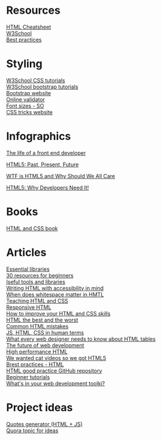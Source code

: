# Resources 

<a href ="http://www.simplehtmlguide.com/cheatsheet.php"> HTML Cheatsheet </a> <br>
<a href = "https://www.w3schools.com/html/default.asp">  W3School </a><br>
<a href = "https://code.tutsplus.com/tutorials/30-html-best-practices-for-beginners--net-4957"> Best practices </a> <br>

# Styling 
<a href = "https://www.w3schools.com/css/"> W3School CSS tutorials </a> <br>
<a href = "https://www.w3schools.com/bootstrap/default.asp"> W3School bootstrap tutorials</a> <br>
<a href = "https://getbootstrap.com"> Bootstrap website </a> <br>
<a href = "https://validator.w3.org/#validate_by_uri+with_options"> Online validator </a> <br>
<a href = "https://stackoverflow.com/questions/8726843/should-i-be-using-absolute-font-sizes-small-medium-large-et-al"> Font sizes - SO </a> <br>
<a href = "https://css-tricks.com"> CSS tricks website </a> <br>

# Infographics
<a href = "http://www.skilledup.com/articles/life-front-end-web-developer-infographic"> The life of a front end developer </a> <br>

<a href = "http://www.dotcominfoway.com/blog/dot-com-infoway-releases-html5-infographic"> HTML5: Past, Present, Future </a> <br>

<a href = "https://visual.ly/community/infographic/technology/wtf-html5-and-why-should-we-all-care"> WTF is HTML5 and Why Should We All Care </a> <br>

<a href = "https://visual.ly/community/infographic/technology/html5-why-developers-need-it"> HTML5: Why Developers Need It! </a> <br>

# Books
<a href = "http://www.htmlandcssbook.com"> HTML and CSS book</a> <br>


# Articles
<a href ="https://medium.com/wd-tips-tricks/essential-html-css-and-javascript-tools-and-libraries-bbd39b4ed7a"> Essential libraries</a> <br>
<a href = "https://medium.com/wd-tips-tricks/30-html-css-resources-for-beginners-4e4d0af4b44b"> 30 resources for beginners </a> <br>
<a href = "https://medium.com/web-development-zone/amazingly-useful-html-css-and-javascript-tools-and-libraries-d73b10fbae29"> Iseful tools and libraries </a> <br>
<a href = "https://medium.com/alistapart/writing-html-with-accessibility-in-mind-a62026493412"> Writing HTML with accessibility in mind </a> <br>
<a href = "https://medium.com/@patrickbrosset/when-does-white-space-matter-in-html-b90e8a7cdd33"> When does whitespace matter in HMTL </a> <br>
<a href = "https://medium.com/@tanya/teaching-html-and-css-f93fb1c960e7"> Teaching HTML and CSS </a> <br>
<a href = "https://medium.com/@Code_Analysis/responsive-html-tutorial-36163533ca54"> Responsive HTML</a> <br>
<a href = "https://medium.com/@shayhowe/how-to-improve-your-html-css-skills-be7097245d2a">How to improve your HTML and CSS skills </a> <br>
<a href = "https://mondaynote.com/bloated-html-the-best-and-the-worse-cac6eb06496d"> HTML the best and the worst</a> <br>
<a href = "https://medium.com/@joelennon/common-html-mistakes-de28db16b964"> Common HTML mistakes </a> <br>
<a href = "https://medium.com/@narrowd/html-css-js-in-human-terms-36f0b4c35f6d"> JS, HTML, CSS in human terms </a> <br>
<a href = "https://medium.com/@AlexDevero/what-every-web-designer-needs-to-know-about-html-tables-d02278c364da"> What every web designer needs to know about HTML tables</a> <br>
<a href = "https://medium.com/dev-rocket/components-the-future-of-html-development-f692b5b6e22b"> The future of web development</a> <br>
<a href = "https://medium.com/sam-dutton/high-performance-html-d40262388f29"> High performance HTML</a> <br>
<a href = "https://medium.com/@janusboye/we-wanted-cat-videos-so-we-got-html5-4be1f93257d2"> We wanted cat videos so we got HTML5 </a> <br>
<a href = "https://www.webpagefx.com/blog/web-design/20-html-best-practices-you-should-follow/"> Brest practices - HTML </a> <br>
<a href = "https://github.com/hail2u/html-best-practices"> HTML good practice GitHub repository </a> <br>
<a href = "http://www.skilledup.com/articles/free-beginner-html-tutorials"> Beginner tutorials </a> <br>
<a href = "http://www.skilledup.com/articles/whats-in-your-web-development-toolkit-launch-academy"> What's in your web development toolki? </a> <br>

# Project ideas

<a href = "https://medium.freecodecamp.com/creating-a-bare-bones-quote-generator-with-javascript-and-html-for-absolute-beginners-5264e1725f08"> Quotes generator (HTML + JS)</a> <br>
<a href = "https://www.quora.com/What-are-some-good-HTML-projects-for-beginning-programmers"> Quora topic for ideas </a> <br>
